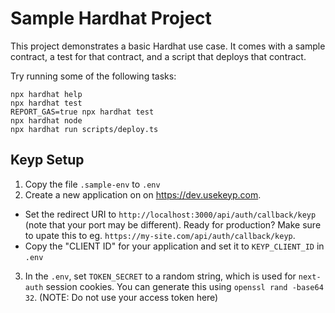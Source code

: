 # Sample Hardhat Project

This project demonstrates a basic Hardhat use case. It comes with a sample contract, a test for that contract, and a script that deploys that contract.

Try running some of the following tasks:

```shell
npx hardhat help
npx hardhat test
REPORT_GAS=true npx hardhat test
npx hardhat node
npx hardhat run scripts/deploy.ts
```

## Keyp Setup

1. Copy the file `.sample-env` to `.env`
2. Create a new application on on https://dev.usekeyp.com.

- Set the redirect URI to `http://localhost:3000/api/auth/callback/keyp` (note that your port may be different). Ready for production? Make sure to upate this to eg. `https://my-site.com/api/auth/callback/keyp`.
- Copy the "CLIENT ID" for your application and set it to `KEYP_CLIENT_ID` in `.env`

3. In the `.env`, set `TOKEN_SECRET` to a random string, which is used for `next-auth` session cookies. You can generate this using `openssl rand -base64 32`. (NOTE: Do not use your access token here)
